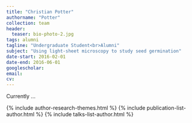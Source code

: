 ```yaml
---
title: "Christian Potter"
authorname: "Potter"
collection: team
header:
  teaser: bio-photo-2.jpg
tags: alumni
tagline: "Undergraduate Student<br>Alumni"
subject: "Using light-sheet microscopy to study seed germination"
date-start: 2016-02-01
date-end: 2016-06-01
googlescholar: 
email: 
cv: 
---
```


<p align= "justify">
Currently ...

{% include author-research-themes.html %}
{% include publication-list-author.html %}
{% include talks-list-author.html %}
